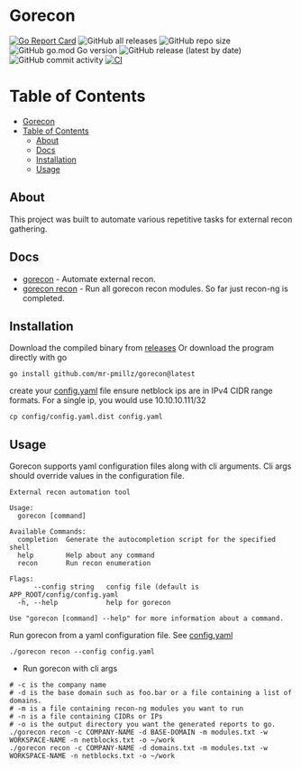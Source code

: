 # Gorecon

[![Go Report Card](https://goreportcard.com/badge/github.com/mr-pmillz/gorecon)](https://goreportcard.com/report/github.com/mr-pmillz/gorecon)
![GitHub all releases](https://img.shields.io/github/downloads/mr-pmillz/gorecon/total?style=social)
![GitHub repo size](https://img.shields.io/github/repo-size/mr-pmillz/gorecon?style=plastic)
![GitHub go.mod Go version](https://img.shields.io/github/go-mod/go-version/mr-pmillz/gorecon?style=plastic)
![GitHub release (latest by date)](https://img.shields.io/github/v/release/mr-pmillz/gorecon?style=plastic)
![GitHub commit activity](https://img.shields.io/github/commit-activity/m/mr-pmillz/gorecon?style=plastic)
[![CI](https://github.com/mr-pmillz/gorecon/actions/workflows/ci.yml/badge.svg)](https://github.com/mr-pmillz/gorecon/actions/workflows/ci.yml)

Table of Contents
=================

* [Gorecon](#gorecon)
* [Table of Contents](#table-of-contents)
  * [About](#about)
  * [Docs](#docs)
  * [Installation](#installation)
  * [Usage](#usage)

## About

This project was built to automate various repetitive tasks for external recon gathering.

## Docs

  * [gorecon](docs/gorecon.md)                         - Automate external recon.
  * [gorecon recon](docs/gorecon_recon.md)             - Run all gorecon recon modules. So far just recon-ng is completed.

## Installation

Download the compiled binary from [releases](https://github.com/mr-pmillz/gorecon/releases)
Or download the program directly with go

```shell
go install github.com/mr-pmillz/gorecon@latest
```

create your [config.yaml](config/config.yaml.dist) file
ensure netblock ips are in IPv4 CIDR range formats. For a single ip, you would use 10.10.10.111/32

```shell
cp config/config.yaml.dist config.yaml
```

## Usage

Gorecon supports yaml configuration files along with cli arguments. Cli args should override values in the configuration file.

```shell
External recon automation tool

Usage:
  gorecon [command]

Available Commands:
  completion  Generate the autocompletion script for the specified shell
  help        Help about any command
  recon       Run recon enumeration

Flags:
      --config string   config file (default is APP_ROOT/config/config.yaml
  -h, --help            help for gorecon

Use "gorecon [command] --help" for more information about a command.
```

Run gorecon from a yaml configuration file.
See [config.yaml](config/config.yaml.dist)

```shell
./gorecon recon --config config.yaml
```

- Run gorecon with cli args

```shell
# -c is the company name 
# -d is the base domain such as foo.bar or a file containing a list of domains.
# -m is a file containing recon-ng modules you want to run
# -n is a file containing CIDRs or IPs 
# -o is the output directory you want the generated reports to go.
./gorecon recon -c COMPANY-NAME -d BASE-DOMAIN -m modules.txt -w WORKSPACE-NAME -n netblocks.txt -o ~/work
./gorecon recon -c COMPANY-NAME -d domains.txt -m modules.txt -w WORKSPACE-NAME -n netblocks.txt -o ~/work
```